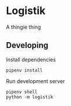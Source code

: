 # Logistik
A thingie thing

## Developing

Install dependencies

```
pipenv install
```

Run development server

```
pipenv shell
python -m logistik
```
